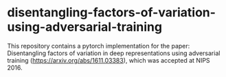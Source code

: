 # disentangling-factors-of-variation-using-adversarial-training
This repository contains a pytorch implementation for the paper: Disentangling factors of variation in deep representations using adversarial training (https://arxiv.org/abs/1611.03383), which was accepted at NIPS 2016.
